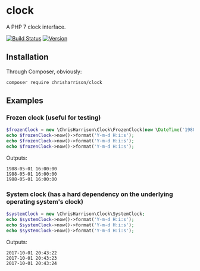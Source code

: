 # clock

A PHP 7 clock interface.


[![Build Status](https://travis-ci.org/chrisharrison/clock.svg)](https://travis-ci.org/chrisharrison/clock)
[![Version](https://img.shields.io/packagist/v/chrisharrison/clock.svg)](https://packagist.org/packages/chrisharrison/clock)

## Installation ##

Through Composer, obviously:

```
composer require chrisharrison/clock
```

## Examples ##

### Frozen clock (useful for testing) ###

```php
$frozenClock = new \ChrisHarrison\Clock\FrozenClock(new \DateTime('1988-05-01 16:00:00'));
echo $frozenClock->now()->format('Y-m-d H:i:s');
echo $frozenClock->now()->format('Y-m-d H:i:s');
echo $frozenClock->now()->format('Y-m-d H:i:s');
```

Outputs:
```
1988-05-01 16:00:00
1988-05-01 16:00:00
1988-05-01 16:00:00
```

### System clock (has a hard dependency on the underlying operating system's clock) ###

```php
$systemClock = new \ChrisHarrison\Clock\SystemClock;
echo $systemClock->now()->format('Y-m-d H:i:s');
echo $systemClock->now()->format('Y-m-d H:i:s');
echo $systemClock->now()->format('Y-m-d H:i:s');
```

Outputs:
```
2017-10-01 20:43:22
2017-10-01 20:43:23
2017-10-01 20:43:24
```
